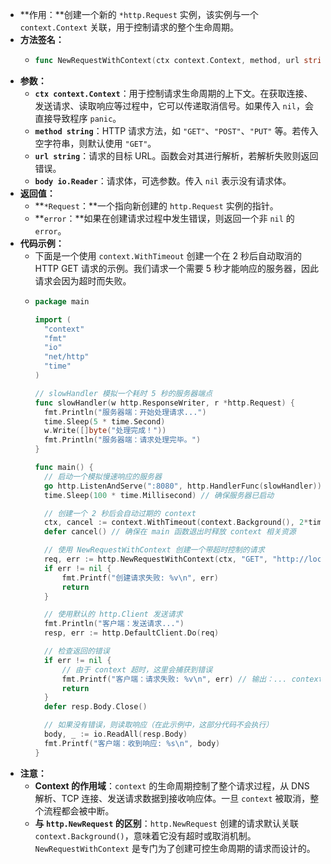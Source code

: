- **作用：**创建一个新的 `*http.Request` 实例，该实例与一个 `context.Context` 关联，用于控制请求的整个生命周期。
- **方法签名：**
	- ```go
	  func NewRequestWithContext(ctx context.Context, method, url string, body io.Reader) (*Request, error)
	  ```
- **参数：**
	- **`ctx context.Context`**：用于控制请求生命周期的上下文。在获取连接、发送请求、读取响应等过程中，它可以传递取消信号。如果传入 `nil`，会直接导致程序 `panic`。
	- **`method string`**：HTTP 请求方法，如 `"GET"`、`"POST"`、`"PUT"` 等。若传入空字符串，则默认使用 `"GET"`。
	- **`url string`**：请求的目标 URL。函数会对其进行解析，若解析失败则返回错误。
	- **`body io.Reader`**：请求体，可选参数。传入 `nil` 表示没有请求体。
- **返回值：**
	- **`*Request`：**一个指向新创建的 `http.Request` 实例的指针。
	- **`error`：**如果在创建请求过程中发生错误，则返回一个非 `nil` 的 `error`。
- **代码示例：**
	- 下面是一个使用 `context.WithTimeout` 创建一个在 2 秒后自动取消的 HTTP GET 请求的示例。我们请求一个需要 5 秒才能响应的服务器，因此请求会因为超时而失败。
	- ```go
	  package main
	  
	  import (
	  	"context"
	  	"fmt"
	  	"io"
	  	"net/http"
	  	"time"
	  )
	  
	  // slowHandler 模拟一个耗时 5 秒的服务器端点
	  func slowHandler(w http.ResponseWriter, r *http.Request) {
	  	fmt.Println("服务器端：开始处理请求...")
	  	time.Sleep(5 * time.Second)
	  	w.Write([]byte("处理完成！"))
	  	fmt.Println("服务器端：请求处理完毕。")
	  }
	  
	  func main() {
	  	// 启动一个模拟慢速响应的服务器
	  	go http.ListenAndServe(":8080", http.HandlerFunc(slowHandler))
	  	time.Sleep(100 * time.Millisecond) // 确保服务器已启动
	  
	  	// 创建一个 2 秒后会自动过期的 context
	  	ctx, cancel := context.WithTimeout(context.Background(), 2*time.Second)
	  	defer cancel() // 确保在 main 函数退出时释放 context 相关资源
	  
	  	// 使用 NewRequestWithContext 创建一个带超时控制的请求
	  	req, err := http.NewRequestWithContext(ctx, "GET", "http://localhost:8080", nil)
	  	if err != nil {
	  		fmt.Printf("创建请求失败: %v\n", err)
	  		return
	  	}
	  
	  	// 使用默认的 http.Client 发送请求
	  	fmt.Println("客户端：发送请求...")
	  	resp, err := http.DefaultClient.Do(req)
	  
	  	// 检查返回的错误
	  	if err != nil {
	  		// 由于 context 超时，这里会捕获到错误
	  		fmt.Printf("客户端：请求失败: %v\n", err) // 输出：... context deadline exceeded
	  		return
	  	}
	  	defer resp.Body.Close()
	  
	  	// 如果没有错误，则读取响应（在此示例中，这部分代码不会执行）
	  	body, _ := io.ReadAll(resp.Body)
	  	fmt.Printf("客户端：收到响应: %s\n", body)
	  }
	  ```
- **注意：**
	- **Context 的作用域**：`context` 的生命周期控制了整个请求过程，从 DNS 解析、TCP 连接、发送请求数据到接收响应体。一旦 `context` 被取消，整个流程都会被中断。
	- **与 `http.NewRequest` 的区别**：`http.NewRequest` 创建的请求默认关联 `context.Background()`，意味着它没有超时或取消机制。`NewRequestWithContext` 是专门为了创建可控生命周期的请求而设计的。